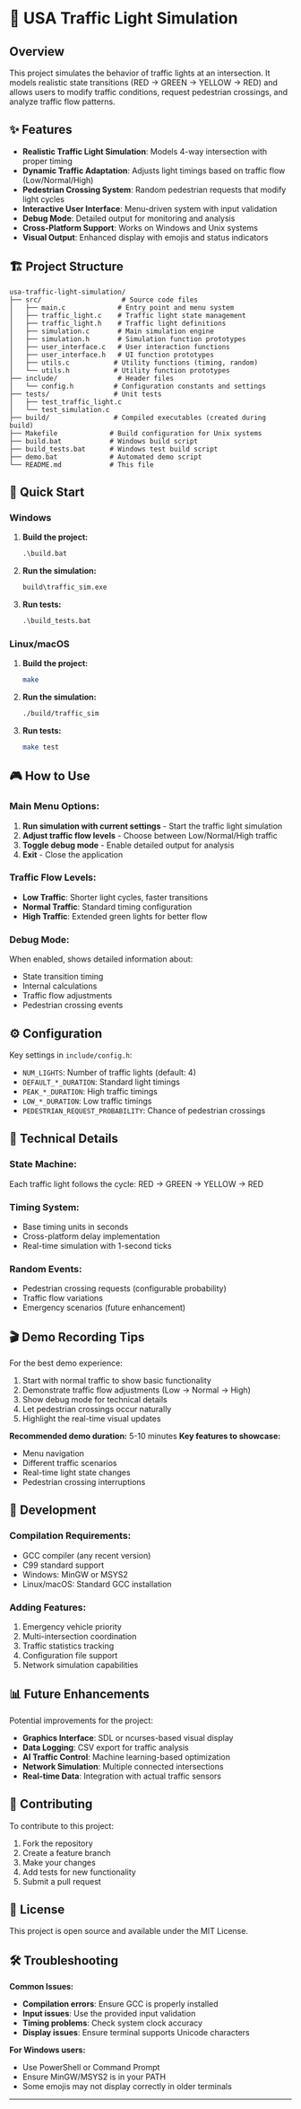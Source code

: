 # 🚦 USA Traffic Light Simulation

## Overview
This project simulates the behavior of traffic lights at an intersection. It models realistic state transitions (RED → GREEN → YELLOW → RED) and allows users to modify traffic conditions, request pedestrian crossings, and analyze traffic flow patterns.

## ✨ Features
- **Realistic Traffic Light Simulation**: Models 4-way intersection with proper timing
- **Dynamic Traffic Adaptation**: Adjusts light timings based on traffic flow (Low/Normal/High)
- **Pedestrian Crossing System**: Random pedestrian requests that modify light cycles
- **Interactive User Interface**: Menu-driven system with input validation
- **Debug Mode**: Detailed output for monitoring and analysis
- **Cross-Platform Support**: Works on Windows and Unix systems
- **Visual Output**: Enhanced display with emojis and status indicators

## 🏗️ Project Structure
```
usa-traffic-light-simulation/
├── src/                    # Source code files
│   ├── main.c             # Entry point and menu system
│   ├── traffic_light.c    # Traffic light state management
│   ├── traffic_light.h    # Traffic light definitions
│   ├── simulation.c       # Main simulation engine
│   ├── simulation.h       # Simulation function prototypes
│   ├── user_interface.c   # User interaction functions
│   ├── user_interface.h   # UI function prototypes
│   ├── utils.c           # Utility functions (timing, random)
│   └── utils.h           # Utility function prototypes
├── include/               # Header files
│   └── config.h          # Configuration constants and settings
├── tests/                # Unit tests
│   ├── test_traffic_light.c
│   └── test_simulation.c
├── build/                # Compiled executables (created during build)
├── Makefile             # Build configuration for Unix systems
├── build.bat            # Windows build script
├── build_tests.bat      # Windows test build script
├── demo.bat             # Automated demo script
└── README.md            # This file
```

## 🚀 Quick Start

### Windows
1. **Build the project:**
   ```cmd
   .\build.bat
   ```

2. **Run the simulation:**
   ```cmd
   build\traffic_sim.exe
   ```

3. **Run tests:**
   ```cmd
   .\build_tests.bat
   ```

### Linux/macOS
1. **Build the project:**
   ```bash
   make
   ```

2. **Run the simulation:**
   ```bash
   ./build/traffic_sim
   ```

3. **Run tests:**
   ```bash
   make test
   ```

## 🎮 How to Use

### Main Menu Options:
1. **Run simulation with current settings** - Start the traffic light simulation
2. **Adjust traffic flow levels** - Choose between Low/Normal/High traffic
3. **Toggle debug mode** - Enable detailed output for analysis
4. **Exit** - Close the application

### Traffic Flow Levels:
- **Low Traffic**: Shorter light cycles, faster transitions
- **Normal Traffic**: Standard timing configuration
- **High Traffic**: Extended green lights for better flow

### Debug Mode:
When enabled, shows detailed information about:
- State transition timing
- Internal calculations
- Traffic flow adjustments
- Pedestrian crossing events

## ⚙️ Configuration

Key settings in `include/config.h`:
- `NUM_LIGHTS`: Number of traffic lights (default: 4)
- `DEFAULT_*_DURATION`: Standard light timings
- `PEAK_*_DURATION`: High traffic timings
- `LOW_*_DURATION`: Low traffic timings
- `PEDESTRIAN_REQUEST_PROBABILITY`: Chance of pedestrian crossings

## 🧪 Technical Details

### State Machine:
Each traffic light follows the cycle: RED → GREEN → YELLOW → RED

### Timing System:
- Base timing units in seconds
- Cross-platform delay implementation
- Real-time simulation with 1-second ticks

### Random Events:
- Pedestrian crossing requests (configurable probability)
- Traffic flow variations
- Emergency scenarios (future enhancement)

## 🎬 Demo Recording Tips

For the best demo experience:
1. Start with normal traffic to show basic functionality
2. Demonstrate traffic flow adjustments (Low → Normal → High)
3. Show debug mode for technical details
4. Let pedestrian crossings occur naturally
5. Highlight the real-time visual updates

**Recommended demo duration:** 5-10 minutes
**Key features to showcase:**
- Menu navigation
- Different traffic scenarios
- Real-time light state changes
- Pedestrian crossing interruptions

## 🔧 Development

### Compilation Requirements:
- GCC compiler (any recent version)
- C99 standard support
- Windows: MinGW or MSYS2
- Linux/macOS: Standard GCC installation

### Adding Features:
1. Emergency vehicle priority
2. Multi-intersection coordination
3. Traffic statistics tracking
4. Configuration file support
5. Network simulation capabilities

## 📊 Future Enhancements

Potential improvements for the project:
- **Graphics Interface**: SDL or ncurses-based visual display
- **Data Logging**: CSV export for traffic analysis
- **AI Traffic Control**: Machine learning-based optimization
- **Network Simulation**: Multiple connected intersections
- **Real-time Data**: Integration with actual traffic sensors

## 🤝 Contributing

To contribute to this project:
1. Fork the repository
2. Create a feature branch
3. Make your changes
4. Add tests for new functionality
5. Submit a pull request

## 📝 License

This project is open source and available under the MIT License.

## 🛠️ Troubleshooting

**Common Issues:**
- **Compilation errors**: Ensure GCC is properly installed
- **Input issues**: Use the provided input validation
- **Timing problems**: Check system clock accuracy
- **Display issues**: Ensure terminal supports Unicode characters

**For Windows users:**
- Use PowerShell or Command Prompt
- Ensure MinGW/MSYS2 is in your PATH
- Some emojis may not display correctly in older terminals

---

